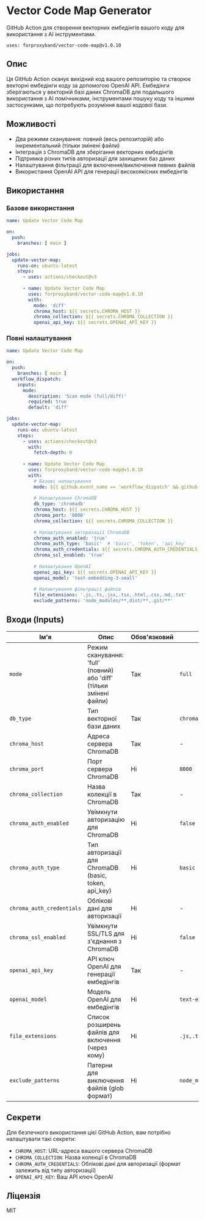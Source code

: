 # Vector Code Map Generator

GitHub Action для створення векторних ембедінгів вашого коду для використання з AI інструментами.

```uses: forproxyband/vector-code-map@v1.0.10```

## Опис

Ця GitHub Action сканує вихідний код вашого репозиторію та створює векторні ембедінги коду за допомогою OpenAI API. Ембедінги зберігаються у векторній базі даних ChromaDB для подальшого використання з AI помічниками, інструментами пошуку коду та іншими застосунками, що потребують розуміння вашої кодової бази.

## Можливості

- Два режими сканування: повний (весь репозиторій) або інкрементальний (тільки змінені файли)
- Інтеграція з ChromaDB для зберігання векторних ембедінгів
- Підтримка різних типів авторизації для захищених баз даних
- Налаштування фільтрації для включення/виключення певних файлів
- Використання OpenAI API для генерації високоякісних ембедінгів

## Використання

### Базове використання

```yaml
name: Update Vector Code Map

on:
  push:
    branches: [ main ]

jobs:
  update-vector-map:
    runs-on: ubuntu-latest
    steps:
      - uses: actions/checkout@v3
      
      - name: Update Vector Code Map
        uses: forproxyband/vector-code-map@v1.0.10
        with:
          mode: 'diff'
          chroma_host: ${{ secrets.CHROMA_HOST }}
          chroma_collection: ${{ secrets.CHROMA_COLLECTION }}
          openai_api_key: ${{ secrets.OPENAI_API_KEY }}
```

### Повні налаштування

```yaml
name: Update Vector Code Map

on:
  push:
    branches: [ main ]
  workflow_dispatch:
    inputs:
      mode:
        description: 'Scan mode (full/diff)'
        required: true
        default: 'diff'

jobs:
  update-vector-map:
    runs-on: ubuntu-latest
    steps:
      - uses: actions/checkout@v3
        with:
          fetch-depth: 0
      
      - name: Update Vector Code Map
        uses: forproxyband/vector-code-map@v1.0.10
        with:
          # Базові налаштування
          mode: ${{ github.event_name == 'workflow_dispatch' && github.event.inputs.mode || 'diff' }}
          
          # Налаштування ChromaDB
          db_type: 'chromadb'
          chroma_host: ${{ secrets.CHROMA_HOST }}
          chroma_port: '8000'
          chroma_collection: ${{ secrets.CHROMA_COLLECTION }}
          
          # Налаштування авторизації ChromaDB
          chroma_auth_enabled: 'true'
          chroma_auth_type: 'basic'  # 'basic', 'token', 'api_key'
          chroma_auth_credentials: ${{ secrets.CHROMA_AUTH_CREDENTIALS }}
          chroma_ssl_enabled: 'true'
          
          # Налаштування OpenAI
          openai_api_key: ${{ secrets.OPENAI_API_KEY }}
          openai_model: 'text-embedding-3-small'
          
          # Налаштування фільтрації файлів
          file_extensions: '.js,.ts,.jsx,.tsx,.html,.css,.md,.txt'
          exclude_patterns: 'node_modules/**,dist/**,.git/**'
```

## Входи (Inputs)

| Ім'я | Опис | Обов'язковий | За замовчуванням |
|------|------|-------------|------------------|
| `mode` | Режим сканування: 'full' (повний) або 'diff' (тільки змінені файли) | Так | `full` |
| `db_type` | Тип векторної бази даних | Так | `chromadb` |
| `chroma_host` | Адреса сервера ChromaDB | Так | - |
| `chroma_port` | Порт сервера ChromaDB | Ні | `8000` |
| `chroma_collection` | Назва колекції в ChromaDB | Так | - |
| `chroma_auth_enabled` | Увімкнути авторизацію для ChromaDB | Ні | `false` |
| `chroma_auth_type` | Тип авторизації для ChromaDB (basic, token, api_key) | Ні | `basic` |
| `chroma_auth_credentials` | Облікові дані для авторизації | Ні | - |
| `chroma_ssl_enabled` | Увімкнути SSL/TLS для з'єднання з ChromaDB | Ні | `false` |
| `openai_api_key` | API ключ OpenAI для генерації ембедінгів | Так | - |
| `openai_model` | Модель OpenAI для ембедінгів | Ні | `text-embedding-3-small` |
| `file_extensions` | Список розширень файлів для включення (через кому) | Ні | `.js,.ts,.jsx,.tsx,.html,.css,.md,.txt` |
| `exclude_patterns` | Патерни для виключення файлів (glob формат) | Ні | `node_modules/**,dist/**,.git/**` |

## Секрети

Для безпечного використання цієї GitHub Action, вам потрібно налаштувати такі секрети:

- `CHROMA_HOST`: URL-адреса вашого сервера ChromaDB
- `CHROMA_COLLECTION`: Назва колекції в ChromaDB
- `CHROMA_AUTH_CREDENTIALS`: Облікові дані для авторизації (формат залежить від типу авторизації)
- `OPENAI_API_KEY`: Ваш API ключ OpenAI

## Ліцензія

MIT
